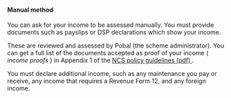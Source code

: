 ####  **Manual method**

You can ask for your income to be assessed manually. You must provide
documents such as payslips or DSP declarations which show your income.

These are reviewed and assessed by Pobal (the scheme administrator). You can
get a full list of the documents accepted as proof of your income ( _income
proofs_ ) in Appendix 1 of the [ NCS policy guidelines (pdf)
](https://www.ncs.gov.ie/NCS_policy_guidelines.pdf) .

You must declare additional income, such as any maintenance you pay or
receive, any income that requires a Revenue Form 12, and any foreign income.
